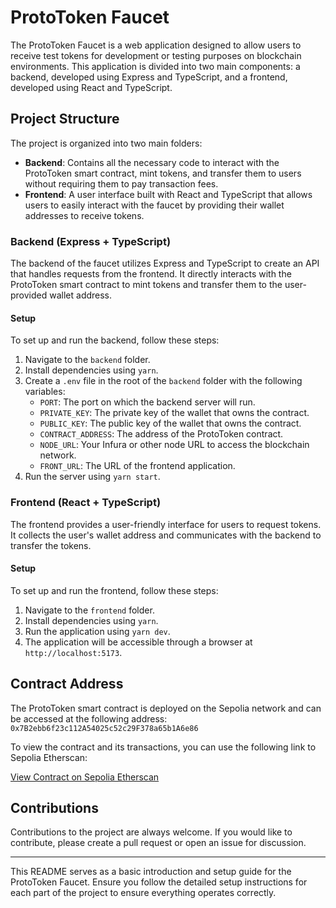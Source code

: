 # ProtoToken Faucet

The ProtoToken Faucet is a web application designed to allow users to receive test tokens for development or testing purposes on blockchain environments. This application is divided into two main components: a backend, developed using Express and TypeScript, and a frontend, developed using React and TypeScript.

## Project Structure

The project is organized into two main folders:

- **Backend**: Contains all the necessary code to interact with the ProtoToken smart contract, mint tokens, and transfer them to users without requiring them to pay transaction fees.
- **Frontend**: A user interface built with React and TypeScript that allows users to easily interact with the faucet by providing their wallet addresses to receive tokens.

### Backend (Express + TypeScript)

The backend of the faucet utilizes Express and TypeScript to create an API that handles requests from the frontend. It directly interacts with the ProtoToken smart contract to mint tokens and transfer them to the user-provided wallet address.

#### Setup

To set up and run the backend, follow these steps:

1. Navigate to the `backend` folder.
2. Install dependencies using `yarn`.
3. Create a `.env` file in the root of the `backend` folder with the following variables:
   - `PORT`: The port on which the backend server will run.
   - `PRIVATE_KEY`: The private key of the wallet that owns the contract.
   - `PUBLIC_KEY`: The public key of the wallet that owns the contract.
   - `CONTRACT_ADDRESS`: The address of the ProtoToken contract.
   - `NODE_URL`: Your Infura or other node URL to access the blockchain network.
   - `FRONT_URL`: The URL of the frontend application.
4. Run the server using `yarn start`.

### Frontend (React + TypeScript)

The frontend provides a user-friendly interface for users to request tokens. It collects the user's wallet address and communicates with the backend to transfer the tokens.

#### Setup

To set up and run the frontend, follow these steps:

1. Navigate to the `frontend` folder.
2. Install dependencies using `yarn`.
3. Run the application using `yarn dev`.
4. The application will be accessible through a browser at `http://localhost:5173`.

## Contract Address

The ProtoToken smart contract is deployed on the Sepolia network and can be accessed at the following address: `0x7B2ebb6f23c112A54025c52c29F378a65b1A6e86`

To view the contract and its transactions, you can use the following link to Sepolia Etherscan:

[View Contract on Sepolia Etherscan](https://sepolia.etherscan.io/address/0x7B2ebb6f23c112A54025c52c29F378a65b1A6e86)

## Contributions

Contributions to the project are always welcome. If you would like to contribute, please create a pull request or open an issue for discussion.

---

This README serves as a basic introduction and setup guide for the ProtoToken Faucet. Ensure you follow the detailed setup instructions for each part of the project to ensure everything operates correctly.

